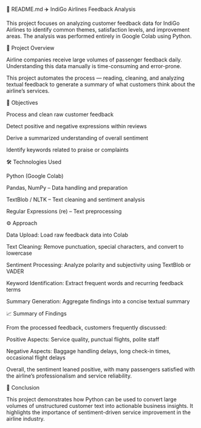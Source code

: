 🧾 README.md
✈️ IndiGo Airlines Feedback Analysis

This project focuses on analyzing customer feedback data for IndiGo Airlines to identify common themes, satisfaction levels, and improvement areas.
The analysis was performed entirely in Google Colab using Python.

📘 Project Overview

Airline companies receive large volumes of passenger feedback daily.
Understanding this data manually is time-consuming and error-prone.

This project automates the process — reading, cleaning, and analyzing textual feedback to generate a summary of what customers think about the airline’s services.

🧠 Objectives

Process and clean raw customer feedback

Detect positive and negative expressions within reviews

Derive a summarized understanding of overall sentiment

Identify keywords related to praise or complaints

🛠️ Technologies Used

Python (Google Colab)

Pandas, NumPy – Data handling and preparation

TextBlob / NLTK – Text cleaning and sentiment analysis

Regular Expressions (re) – Text preprocessing

⚙️ Approach

Data Upload: Load raw feedback data into Colab

Text Cleaning: Remove punctuation, special characters, and convert to lowercase

Sentiment Processing: Analyze polarity and subjectivity using TextBlob or VADER

Keyword Identification: Extract frequent words and recurring feedback terms

Summary Generation: Aggregate findings into a concise textual summary

📈 Summary of Findings

From the processed feedback, customers frequently discussed:

Positive Aspects: Service quality, punctual flights, polite staff

Negative Aspects: Baggage handling delays, long check-in times, occasional flight delays

Overall, the sentiment leaned positive, with many passengers satisfied with the airline’s professionalism and service reliability.

💬 Conclusion

This project demonstrates how Python can be used to convert large volumes of unstructured customer text into actionable business insights.
It highlights the importance of sentiment-driven service improvement in the airline industry.
